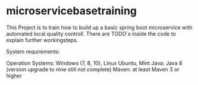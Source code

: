 # microservicebasetraining

This Project is to train how to build up a basic spring boot microservice with 
automated local quality controll. There are TODO`s inside the code to explain further 
workingsteps.

System requirements:

Operation Systems: 		Windows (7, 8, 10), Linux Ubuntu, Mint
Java:					Java 8 (version upgrade to nine still not complete)
Maven: 					at least Maven 3 or higher


